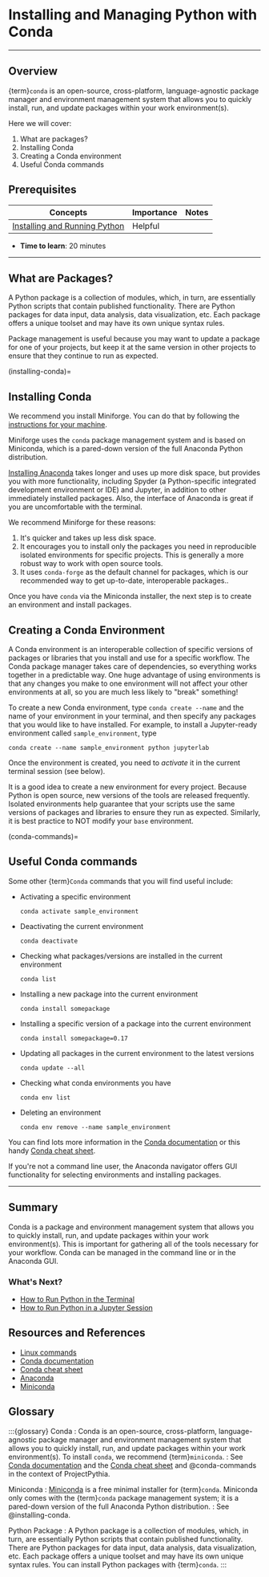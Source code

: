 # Installing and Managing Python with Conda

---

## Overview

{term}`conda` is an open-source, cross-platform, language-agnostic package manager and environment management system that allows you to quickly install, run, and update packages within your work environment(s).

Here we will cover:

1.  What are packages?
2.  Installing Conda
3.  Creating a Conda environment
4.  Useful Conda commands

## Prerequisites

| Concepts                                                                                                  | Importance | Notes |
| --------------------------------------------------------------------------------------------------------- | ---------- | ----- |
| [Installing and Running Python](https://foundations.projectpythia.org/foundations/how-to-run-python.html) | Helpful    |       |

- **Time to learn**: 20 minutes

---

## What are Packages?

A Python package is a collection of modules, which, in turn, are essentially Python scripts that contain published functionality. There are Python packages for data input, data analysis, data visualization, etc. Each package offers a unique toolset and may have its own unique syntax rules.

Package management is useful because you may want to update a package for one of your projects, but keep it at the same version in other projects to ensure that they continue to run as expected.

(installing-conda)=

## Installing Conda

We recommend you install Miniforge. You can do that by following the [instructions for your machine](https://github.com/conda-forge/miniforge).

Miniforge uses the `conda` package management system and is based on Miniconda, which is a pared-down version of the full Anaconda Python distribution.

[Installing Anaconda](https://docs.anaconda.com/anaconda/install/) takes longer and uses up more disk space, but provides you with more functionality, including Spyder (a Python-specific integrated development environment or IDE) and Jupyter, in addition to other immediately installed packages. Also, the interface of Anaconda is great if you are uncomfortable with the terminal.

We recommend Miniforge for these reasons:

1. It's quicker and takes up less disk space.
2. It encourages you to install only the packages you need in reproducible isolated environments for specific projects. This is generally a more robust way to work with open source tools.
3. It uses `conda-forge` as the default channel for packages, which is our recommended way to get up-to-date, interoperable packages..

Once you have `conda` via the Miniconda installer, the next step is to create an environment and install packages.

## Creating a Conda Environment

A Conda environment is an interoperable collection of specific versions of packages or libraries that you install and use for a specific workflow. The Conda package manager takes care of dependencies, so everything works together in a predictable way. One huge advantage of using environments is that any changes you make to one environment will not affect your other environments at all, so you are much less likely to "break" something!

To create a new Conda environment, type `conda create --name` and the name of your environment in your terminal, and then specify any packages that you would like to have installed. For example, to install a Jupyter-ready environment called `sample_environment`, type

```
conda create --name sample_environment python jupyterlab
```

Once the environment is created, you need to _activate_ it in the current terminal session (see below).

It is a good idea to create a new environment for every project. Because Python is open source, new versions of the tools are released frequently. Isolated environments help guarantee that your scripts use the same versions of packages and libraries to ensure they run as expected. Similarly, it is best practice to NOT modify your `base` environment.

(conda-commands)=

## Useful Conda commands

Some other {term}`Conda` commands that you will find useful include:

- Activating a specific environment

  ```
  conda activate sample_environment
  ```

- Deactivating the current environment

  ```
  conda deactivate
  ```

- Checking what packages/versions are installed in the current environment

  ```
  conda list
  ```

- Installing a new package into the current environment

  ```
  conda install somepackage
  ```

- Installing a specific version of a package into the current environment

  ```
  conda install somepackage=0.17
  ```

- Updating all packages in the current environment to the latest versions

  ```
  conda update --all
  ```

- Checking what conda environments you have

  ```
  conda env list
  ```

- Deleting an environment

  ```
  conda env remove --name sample_environment
  ```

You can find lots more information in the [Conda documentation](https://docs.conda.io/en/latest/) or this handy [Conda cheat sheet](https://docs.conda.io/projects/conda/en/4.6.0/_downloads/52a95608c49671267e40c689e0bc00ca/conda-cheatsheet.pdf).

If you're not a command line user, the Anaconda navigator offers GUI functionality for selecting environments and installing packages.

---

## Summary

Conda is a package and environment management system that allows you to quickly install, run, and update packages within your work environment(s). This is important for gathering all of the tools necessary for your workflow. Conda can be managed in the command line or in the Anaconda GUI.

### What's Next?

- [How to Run Python in the Terminal](terminal.md)
- [How to Run Python in a Jupyter Session](jupyter.md)

## Resources and References

- [Linux commands](https://cheatography.com/davechild/cheat-sheets/linux-command-line/)
- [Conda documentation](https://docs.conda.io/en/latest/)
- [Conda cheat sheet](https://docs.conda.io/projects/conda/en/4.6.0/_downloads/52a95608c49671267e40c689e0bc00ca/conda-cheatsheet.pdf)
- [Anaconda](https://docs.anaconda.com/anaconda/install/)
- [Miniconda](https://docs.conda.io/en/latest/miniconda.html)

## Glossary

:::{glossary}
Conda
: Conda is an open-source, cross-platform, language-agnostic package manager and environment management system that allows you to quickly install, run, and update packages within your work environment(s). To install `conda`, we recommend {term}`miniconda`.
: See [Conda documentation](https://docs.conda.io/en/latest/) and the [Conda cheat sheet](https://docs.conda.io/projects/conda/en/4.6.0/_downloads/) and @conda-commands in the context of ProjectPythia.

Miniconda
: [Miniconda](https://docs.conda.io/en/latest/miniconda.html) is a free minimal installer for {term}`conda`. Miniconda only comes with the {term}`conda` package management system; it is a pared-down version of the full Anaconda Python distribution.
: See @installing-conda.

Python Package
: A Python package is a collection of modules, which, in turn, are essentially Python scripts that contain published functionality. There are Python packages for data input, data analysis, data visualization, etc. Each package offers a unique toolset and may have its own unique syntax rules. You can install Python packages with {term}`conda`.
:::
